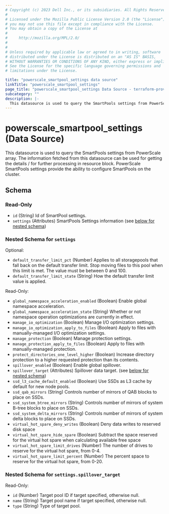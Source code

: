 ```yaml
---
# Copyright (c) 2023 Dell Inc., or its subsidiaries. All Rights Reserved.
#
# Licensed under the Mozilla Public License Version 2.0 (the "License");
# you may not use this file except in compliance with the License.
# You may obtain a copy of the License at
#
#     http://mozilla.org/MPL/2.0/
#
#
# Unless required by applicable law or agreed to in writing, software
# distributed under the License is distributed on an "AS IS" BASIS,
# WITHOUT WARRANTIES OR CONDITIONS OF ANY KIND, either express or implied.
# See the License for the specific language governing permissions and
# limitations under the License.

title: "powerscale_smartpool_settings data source"
linkTitle: "powerscale_smartpool_settings"
page_title: "powerscale_smartpool_settings Data Source - terraform-provider-powerscale"
subcategory: ""
description: |-
  This datasource is used to query the SmartPools settings from PowerScale array. The information fetched from this datasource can be used for getting the details / for further processing in resource block. PowerScale SmartPools settings provide the ability to configure SmartPools on the cluster.
---
```


# powerscale_smartpool_settings (Data Source)

This datasource is used to query the SmartPools settings from PowerScale array. The information fetched from this datasource can be used for getting the details / for further processing in resource block. PowerScale SmartPools settings provide the ability to configure SmartPools on the cluster.



<!-- schema generated by tfplugindocs -->
## Schema

### Read-Only

- `id` (String) Id of SmartPool settings.
- `settings` (Attributes) SmartPools Settings information (see [below for nested schema](#nestedatt--settings))

<a id="nestedatt--settings"></a>
### Nested Schema for `settings`

Optional:

- `default_transfer_limit_pct` (Number) Applies to all storagepools that fall back on the default transfer limit. Stop moving files to this pool when this limit is met. The value must be between 0 and 100.
- `default_transfer_limit_state` (String) How the default transfer limit value is applied.

Read-Only:

- `global_namespace_acceleration_enabled` (Boolean) Enable global namespace acceleration.
- `global_namespace_acceleration_state` (String) Whether or not namespace operation optimizations are currently in effect.
- `manage_io_optimization` (Boolean) Manage I/O optimization settings.
- `manage_io_optimization_apply_to_files` (Boolean) Apply to files with manually-managed I/O optimization settings.
- `manage_protection` (Boolean) Manage protection settings.
- `manage_protection_apply_to_files` (Boolean) Apply to files with manually-managed protection.
- `protect_directories_one_level_higher` (Boolean) Increase directory protection to a higher requested protection than its contents.
- `spillover_enabled` (Boolean) Enable global spillover.
- `spillover_target` (Attributes) Spillover data target. (see [below for nested schema](#nestedatt--settings--spillover_target))
- `ssd_l3_cache_default_enabled` (Boolean) Use SSDs as L3 cache by default for new node pools.
- `ssd_qab_mirrors` (String) Controls number of mirrors of QAB blocks to place on SSDs.
- `ssd_system_btree_mirrors` (String) Controls number of mirrors of system B-tree blocks to place on SSDs.
- `ssd_system_delta_mirrors` (String) Controls number of mirrors of system delta blocks to place on SSDs.
- `virtual_hot_spare_deny_writes` (Boolean) Deny data writes to reserved disk space
- `virtual_hot_spare_hide_spare` (Boolean) Subtract the space reserved for the virtual hot spare when calculating available free space
- `virtual_hot_spare_limit_drives` (Number) The number of drives to reserve for the virtual hot spare, from 0-4.
- `virtual_hot_spare_limit_percent` (Number) The percent space to reserve for the virtual hot spare, from 0-20.

<a id="nestedatt--settings--spillover_target"></a>
### Nested Schema for `settings.spillover_target`

Read-Only:

- `id` (Number) Target pool ID if target specified, otherwise null.
- `name` (String) Target pool name if target specified, otherwise null.
- `type` (String) Type of target pool.